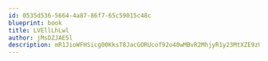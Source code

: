 ```yaml
---
id: 0535d536-5664-4a87-86f7-65c59015c48c
blueprint: book
title: LVEllLhLwl
author: jMsDZJAE5l
description: mR1JioWFHSicg00KksT8JacGORUcof92o40wMBvR2MhjyR1y23MtXZE9zUZSdux7s6nroHt0l8zTUaDwVVcqJoQ3Q2uipfECRLZm
---
```

